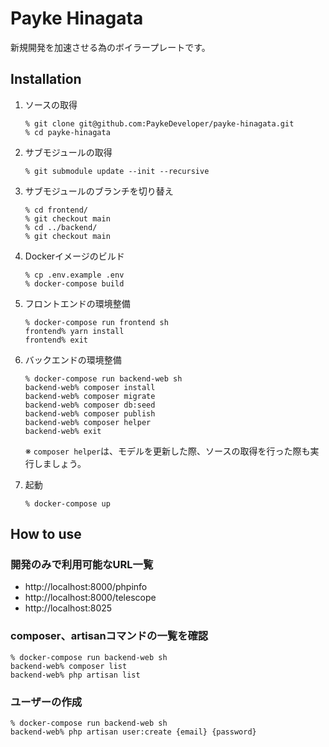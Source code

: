 # Payke Hinagata
新規開発を加速させる為のボイラープレートです。

## Installation
1. ソースの取得
    ```shell
    % git clone git@github.com:PaykeDeveloper/payke-hinagata.git
    % cd payke-hinagata
    ```

1. サブモジュールの取得
    ```shell
    % git submodule update --init --recursive
    ```

1. サブモジュールのブランチを切り替え
    ```shell
    % cd frontend/
    % git checkout main
    % cd ../backend/
    % git checkout main
    ```

1. Dockerイメージのビルド
   ```shell
   % cp .env.example .env
   % docker-compose build
   ```

1. フロントエンドの環境整備
   ```shell
   % docker-compose run frontend sh
   frontend% yarn install
   frontend% exit
   ```

1. バックエンドの環境整備
   ```shell
   % docker-compose run backend-web sh
   backend-web% composer install
   backend-web% composer migrate
   backend-web% composer db:seed
   backend-web% composer publish
   backend-web% composer helper
   backend-web% exit
   ```
   ※ `composer helper`は、モデルを更新した際、ソースの取得を行った際も実行しましょう。

1. 起動
   ```shell
   % docker-compose up
   ```


## How to use
### 開発のみで利用可能なURL一覧
- http://localhost:8000/phpinfo
- http://localhost:8000/telescope
- http://localhost:8025

### composer、artisanコマンドの一覧を確認
```shell
% docker-compose run backend-web sh
backend-web% composer list
backend-web% php artisan list
```

### ユーザーの作成
```shell
% docker-compose run backend-web sh
backend-web% php artisan user:create {email} {password}
```
